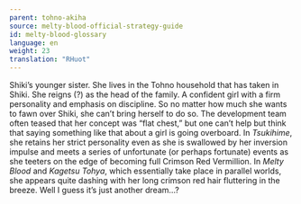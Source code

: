 ```yaml
---
parent: tohno-akiha
source: melty-blood-official-strategy-guide
id: melty-blood-glossary
language: en
weight: 23
translation: "RHuot"
---
```


Shiki’s younger sister. She lives in the Tohno household that has taken in Shiki. She reigns (?) as the head of the family. A confident girl with a firm personality and emphasis on discipline. So no matter how much she wants to fawn over Shiki, she can’t bring herself to do so. The development team often teased that her concept was “flat chest,” but one can’t help but think that saying something like that about a girl is going overboard. In *Tsukihime*, she retains her strict personality even as she is swallowed by her inversion impulse and meets a series of unfortunate (or perhaps fortunate) events as she teeters on the edge of becoming full Crimson Red Vermillion. In *Melty Blood* and *Kagetsu Tohya*, which essentially take place in parallel worlds, she appears quite dashing with her long crimson red hair fluttering in the breeze. Well I guess it’s just another dream…?
